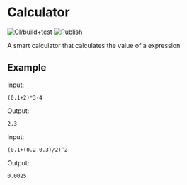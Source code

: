 # Calculator
[![CI/build+test](https://github.com/Thomas311926/calculator/actions/workflows/main.yml/badge.svg)](https://github.com/Thomas311926/calculator/actions/workflows/main.yml)
[![Publish](https://github.com/Thomas311926/calculator/actions/workflows/publish.yml/badge.svg)](https://github.com/Thomas311926/calculator/actions/workflows/publish.yml)

A smart calculator that calculates the value of a expression
## Example
Input:
```
(0.1+2)*3-4
```
Output:
```
2.3
```
Input:
```
(0.1+(0.2-0.3)/2)^2
```
Output:
```
0.0025
```
